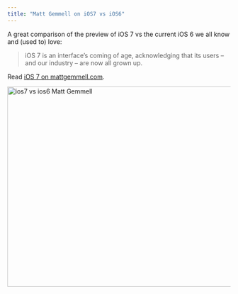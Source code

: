 ```yaml
---
title: "Matt Gemmell on iOS7 vs iOS6"
---
```

<p>A great comparison of the preview of iOS 7 vs the current iOS 6 we all know and (used to) love:</p>
<blockquote><p>
  iOS 7 is an interface’s coming of age, acknowledging that its users – and our industry – are now all grown up.
</p></blockquote>
<p>Read <a href="https://mattgemmell.com/2013/06/12/ios-7/">iOS 7 on mattgemmell.com</a>.</p>
<p><a href="https://www.flickr.com/photos/mattgemmell/9026135182/" target="_blank"><img src="https://chrisenns.com/wp-content/uploads/2013/06/ios7-vs-ios6-Matt-Gemmell.jpg" alt="ios7 vs ios6 Matt Gemmell" width="508" height="452" class="aligncenter size-full wp-image-21488" /></a></p>
